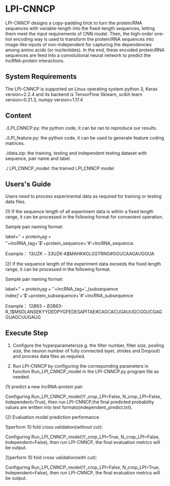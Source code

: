# LPI-CNNCP


LPI-CNNCP designs a copy-padding trick to turn the protein/RNA sequences with variable-length into the fixed-length sequences, letting them meet the input requirements of CNN model. Then, the high-order one-hot encoding way is used to transform the protein/RNA sequences into image-like inputs of non-independent for capturing the dependencies among amino acids (or nucleotides). In the end, these encoded protein/RNA sequences are feed into a convolutional neural network to predict the lncRNA-protein interactions.


## System Requirements

The LPI-CNNCP is supported on Linux operating system python 3, Keras version=2.2.4 and its backend is TensorFlow Sklearn, scikit-learn version=0.21.3, numpy version=1.17.4

## Content
./LPI_CNNCP.py: the python code, it can be ran to reproduce our results.

./LPI_feature.py: the python code, it can be used to generate feature coding matrices.

./data.zip: the training, testing and independent testing dataset with sequence, pair name and label.

./ LPI_CNNCP_model: the trained LPI_CNNCP model


## Users's Guide
Users need to process experimental data as required for training or testing data files.

(1) If the sequence length of all experiment data is within a fixed length range, it can be processed in the following format for convenient operation.

Sample pair naming format:

label+'$'+protein_tag+'$'+lncRNA_tag+'$'+protein_sequence+'#'+lncRNA_sequence.

Example：
1$3UZK-3$3UZK-A$MAHKKGLGSTRNG#GGUCAAGAUGGUA

(2) If the sequence length of the experiment data exceeds the fixed length range, it can be processed in the following format.

Sample pair naming format:

label+'$'+protein_tag+'$'+lncRNA_tag+'_(subsequence index)'+'$'+protein_subsequence+'#'+lncRNA_subsequence

Example：
1$2B63-B$2B63-R_1$MSDLANSEKYYDEDPYGFEDESAPITAE#CAGCACUGAUUGCGGUCGAGGUAGCUUGAUG

## Execute Step
1. Configure the hyperparameters(e.g. the filter number, filter size, pooling size, the neuron number of fully connected layer, strides and Dropout) and process data files as required.

2. Run LPI-CNNCP by configuring the corresponding parameters in function Run_LPI_CNNCP_model in the LPI-CNNCP.py program file as needed.

(1) predict a new lncRNA-protein pair

Configuring Run_LPI_CNNCP_model(Y_crop_LPI=False, N_crop_LPI=False, Independent=True), then run LPI-CNNCP,the final predicted probability values are written into text formats(independent_predict.txt).

(2) Evaluation model prediction performance

1)perform 10 fold cross validation(without cut):

Configuring Run_LPI_CNNCP_model(Y_crop_LPI=True, N_crop_LPI=False, Independent=False), then run LPI-CNNCP, the final evaluation metrics will be output.

2)perform 10 fold cross validation(with cut):

Configuring Run_LPI_CNNCP_model(Y_crop_LPI=False, N_crop_LPI=True, Independent=False), then run LPI-CNNCP, the final evaluation metrics will be output.


